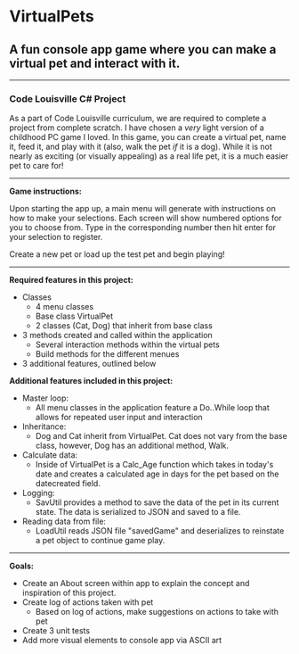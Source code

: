 # VirtualPets

## A fun console app game where you can make a virtual pet and interact with it.
___
### Code Louisville C# Project

As a part of Code Louisville curriculum, we are required to complete a project from complete scratch. I have chosen a *very* light version of a childhood PC game I loved. In this game, you can create a virtual pet, name it, feed it, and play with it (also, walk the pet *if* it is a dog). While it is not nearly as exciting (or visually appealing) as a real life pet, it is a much easier pet to care for!
____
**Game instructions:**

Upon starting the app up, a main menu will generate with instructions on how to make your selections. Each screen will show numbered options for you to choose from. Type in the corresponding number then hit enter for your selection to register.

Create a new pet or load up the test pet and begin playing!
_____
**Required features in this project:**
- Classes
    - 4 menu classes
    - Base class VirtualPet
    - 2 classes (Cat, Dog) that inherit from base class
- 3 methods created and called within the application
    - Several interaction methods within the virtual pets
    - Build methods for the different menues
- 3 additional features, outlined below

**Additional features included in this project:**
- Master loop:
    - All menu classes in the application feature a Do..While loop that allows for repeated user input and interaction
- Inheritance:
    - Dog and Cat inherit from VirtualPet. Cat does not vary from the base class, however, Dog has an additional method, Walk.
- Calculate data:
    - Inside of VirtualPet is a Calc_Age function which takes in today's date and creates a calculated age in days for the pet based on the datecreated field.
- Logging:
    - SavUtil provides a method to save the data of the pet in its current state. The data is serialized to JSON and saved to a file. 
- Reading data from file:
    - LoadUtil reads JSON file "savedGame" and deserializes to reinstate a pet object to continue game play. 

___
**Goals:**
- Create an About screen within app to explain the concept and inspiration of this project. 
- Create log of actions taken with pet
    - Based on log of actions, make suggestions on actions to take with pet
- Create 3 unit tests
- Add more visual elements to console app via ASCII art
